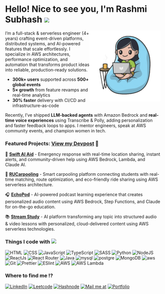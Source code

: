 <h1>Hello! Nice to see you, I'm Rashmi Subhash <img src="https://media.giphy.com/media/mGcNjsfWAjY5AEZNw6/giphy.gif" width="50"> </h1> 

<img align='right' src="https://github.com/rashmisubhash/rashmisubhash/blob/main/giphy.gif" width="230">


 <p>
            I’m a full-stack & serverless engineer (4+ years) crafting event-driven platforms, distributed systems, and AI-powered features that scale effortlessly. I specialize in AWS architectures, performance optimization, and automation that transforms product ideas into reliable, production-ready solutions.  
          </p>

 <ul className="about__highlights" aria-label="Key achievements">
        <li><strong>300k+ users</strong> supported across <strong>500+ global events</strong></li>
        <li><strong>5× growth</strong> from feature revamps and real-time analytics</li>
        <li><strong>30% faster</strong> delivery with CI/CD and infrastructure-as-code</li>
      </ul>
       <p>
        Recently, I’ve shipped <strong>LLM-backed agents</strong> with Amazon Bedrock and
        <strong>real-time voice experiences</strong> using Transcribe &amp; Polly, adding personalization
        and faster feedback loops to apps. I mentor engineers, speak at AWS community events,
        and champion women in tech.
      </p>

### Featured Projects: [View my Devpost](https://devpost.com/rashmisubhash) 🔗
🚨 **[Swift AI Aid](https://devpost.com/software/swiftaid-zd3y6k)** -  Emergency response with real-time location sharing, instant alerts, and community-driven help using AWS Bedrock, Lambda, and Claude AI.

🚗 **[RUCarpooling](https://devpost.com/software/rucarpooling-yoet12)** - Smart carpooling platform connecting students with real-time matching, route optimization, and eco-friendly ride sharing using AWS serverless architecture.

🎧 **[EchoPod](https://devpost.com/software/echopod)** - AI-powered podcast learning experience that creates personalized audio content using AWS Bedrock, Step Functions, and Claude for on-the-go education.

📚 **[Stream Study](https://devpost.com/software/streamstudy)** - AI platform transforming any topic into structured audio & video lessons with personalized, cloud-delivered content using AWS serverless technologies.

### Things I code with <img src="https://media.giphy.com/media/WUlplcMpOCEmTGBtBW/giphy.gif" width="30">

![HTML](https://img.shields.io/badge/HTML5-E34F26?style=for-the-badge&logo=html5&logoColor=white) ![CSS](https://img.shields.io/badge/CSS3-1572B6?style=for-the-badge&logo=css3&logoColor=white) ![JavaScript](https://img.shields.io/badge/JavaScript-F7DF1E?style=for-the-badge&logo=javascript&logoColor=black) ![TypeScript](https://img.shields.io/badge/TypeScript-007ACC?style=for-the-badge&logo=typescript&logoColor=white) ![SASS](https://img.shields.io/badge/Sass-CC6699?style=for-the-badge&logo=sass&logoColor=white) ![Python](https://img.shields.io/badge/Python-14354C?style=for-the-badge&logo=python&logoColor=white) ![NodeJS](https://img.shields.io/badge/Node.js-43853D?style=for-the-badge&logo=node.js&logoColor=white) ![ReactJs](https://img.shields.io/badge/React-20232A?style=for-the-badge&logo=react&logoColor=61DAFB) ![React Router](https://img.shields.io/badge/React_Router-CA4245?style=for-the-badge&logo=react-router&logoColor=white) ![Java](https://img.shields.io/badge/Java-ED8B00?style=for-the-badge&logo=java&logoColor=white) ![mysql](https://img.shields.io/badge/MySQL-005C84?style=for-the-badge&logo=mysql&logoColor=white) ![postgre](https://img.shields.io/badge/PostgreSQL-316192?style=for-the-badge&logo=postgresql&logoColor=white)  ![MongoDB](https://img.shields.io/badge/MongoDB-4EA94B?style=for-the-badge&logo=mongodb&logoColor=white) ![aws](https://img.shields.io/badge/Amazon_AWS-FF9900?style=for-the-badge&logo=amazonaws&logoColor=white) ![Git](https://img.shields.io/badge/GIT-E44C30?style=for-the-badge&logo=git&logoColor=white) ![Prettier](https://img.shields.io/badge/prettier-1A2C34?style=for-the-badge&logo=prettier&logoColor=F7BA3E) ![ESlint](https://img.shields.io/badge/eslint-3A33D1?style=for-the-badge&logo=eslint&logoColor=white) ![AWS](https://custom-icon-badges.demolab.com/badge/AWS-%23FF9900.svg?logo=aws&logoColor=white) ![AWS Lambda](https://custom-icon-badges.demolab.com/badge/AWS%20Lambda-%23FF9900.svg?logo=aws-lambda&logoColor=white) 

 
### Where to find me ⁉


 [![LinkedIn](https://img.shields.io/badge/LinkedIn-0077B5?style=for-the-badge&logo=linkedin&logoColor=white)](https://www.linkedin.com/in/rashmisubhash/)  [![Leetcode](https://img.shields.io/badge/-LeetCode-FFA116?style=for-the-badge&logo=LeetCode&logoColor=black)](https://leetcode.com/Leichy_plum/) [![Hashnode](https://img.shields.io/badge/Hashnode-2962FF?style=for-the-badge&logo=hashnode&logoColor=white)]([https://hashnode.com/@RashmiSubhash](https://rashmisubhash.hashnode.dev)) [![Mail me at](https://img.shields.io/badge/Gmail-D14836?style=for-the-badge&logo=gmail&logoColor=white)](mailto:rashmi.bsubash@gmail.com) [![Portfolio](https://img.shields.io/badge/Portfolio-ED8B00?style=for-the-badge&logo=java&logoColor=white)](https://my-portfolio-gamma-smoky-38.vercel.app)
  
 


